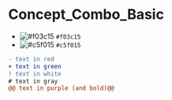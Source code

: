 # Concept_Combo_Basic


- ![#f03c15](https://via.placeholder.com/15/f03c15/000000?text=+) `#f03c15`
- ![#c5f015](https://via.placeholder.com/15/c5f015/000000?text=+) `#c5f015`

```diff
- text in red
+ text in green
! text in white
# text in gray
@@ text in purple (and bold)@@
```
